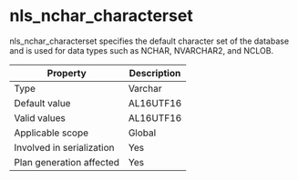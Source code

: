 # nls_nchar_characterset

nls_nchar_characterset specifies the default character set of the database and is used for data types such as NCHAR, NVARCHAR2, and NCLOB.

| **Property** | **Description** |
|----------|-----------|
| Type | Varchar |
| Default value | AL16UTF16 |
| Valid values | AL16UTF16 |
| Applicable scope | Global |
| Involved in serialization | Yes |
| Plan generation affected | Yes |
